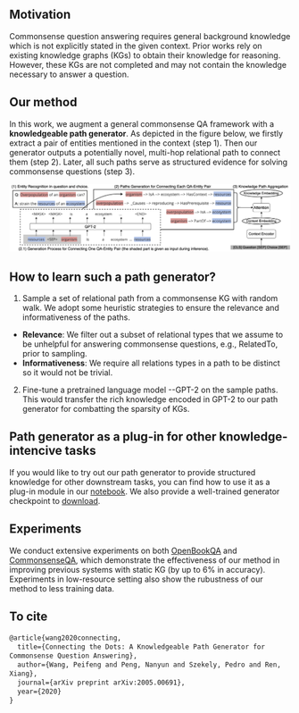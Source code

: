 ## Motivation

Commonsense question answering requires general background knowledge which is not explicitly stated in the given context. 
Prior works rely on existing knowledge graphs (KGs) to obtain their knowledge for reasoning.
However, these KGs are not completed and may not contain the knowledge necessary to answer a question.

## Our method
In this work, we augment a general commonsense QA framework with a **knowledgeable path generator**.
As depicted in the figure below,
we firstly extract a pair of entities mentioned in the context (step 1).
Then our generator outputs a potentially novel, multi-hop relational path to connect them (step 2).
Later, all such paths serve as structured evidence for solving commonsense questions (step 3).

![Image of pipeline](https://github.com/wangpf3/pathgen-project-page/blob/gh-pages/pipeline.png?raw=true)

## How to learn such a path generator?
1. Sample a set of relational path from a commonsense KG with random walk. We adopt some heuristic strategies to ensure the relevance and informativeness
of the paths.
- **Relevance**: We filter out a subset of relational types that we assume to be unhelpful for answering commonsense questions, e.g., RelatedTo, prior to sampling.
- **Informativeness**: We require all relations types in a path to be distinct so it would not be trivial.

2. Fine-tune a pretrained language model --GPT-2 on the sample paths. This would transfer the rich knowledge encoded in GPT-2 to our path generator for combatting 
the sparsity of KGs.

## Path generator as a plug-in for other knowledge-intencive tasks
If you would like to try out our path generator to provide structured knowledge for other downstream tasks,
you can find how to use it as a plug-in module in our [notebook](https://github.com/wangpf3/Commonsense-Path-Generator/blob/main/A-Commonsense-Path-Generator-for-Connecting-Entities.ipynb). We also provide a well-trained generator checkpoint to [download](https://drive.google.com/file/d/1dQNxyiP4g4pdFQD6EPMQdzNow9sQevqD/view?usp=sharing).


## Experiments
We conduct extensive experiments on both [OpenBookQA](https://leaderboard.allenai.org/open_book_qa/submissions/public) and [CommonsenseQA](https://www.tau-nlp.org/csqa-leaderboard), which demonstrate the effectiveness of our method in improving previous systems with static KG (by up to 6% in accuracy).
Experiments in low-resource setting also show the rubustness of our method to less training data.


## To cite
```
@article{wang2020connecting,
  title={Connecting the Dots: A Knowledgeable Path Generator for Commonsense Question Answering},
  author={Wang, Peifeng and Peng, Nanyun and Szekely, Pedro and Ren, Xiang},
  journal={arXiv preprint arXiv:2005.00691},
  year={2020}
}
```
